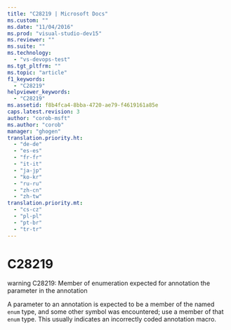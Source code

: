 ```yaml
---
title: "C28219 | Microsoft Docs"
ms.custom: ""
ms.date: "11/04/2016"
ms.prod: "visual-studio-dev15"
ms.reviewer: ""
ms.suite: ""
ms.technology: 
  - "vs-devops-test"
ms.tgt_pltfrm: ""
ms.topic: "article"
f1_keywords: 
  - "C28219"
helpviewer_keywords: 
  - "C28219"
ms.assetid: f8b4fca4-8bba-4720-ae79-f4619161a85e
caps.latest.revision: 3
author: "corob-msft"
ms.author: "corob"
manager: "ghogen"
translation.priority.ht: 
  - "de-de"
  - "es-es"
  - "fr-fr"
  - "it-it"
  - "ja-jp"
  - "ko-kr"
  - "ru-ru"
  - "zh-cn"
  - "zh-tw"
translation.priority.mt: 
  - "cs-cz"
  - "pl-pl"
  - "pt-br"
  - "tr-tr"
---
```

# C28219
warning C28219: Member of enumeration expected for annotation the parameter in the annotation  
  
 A parameter to an annotation is expected to be a member of the named `enum` type, and some other symbol was encountered; use a member of that `enum` type. This usually indicates an incorrectly coded annotation macro.